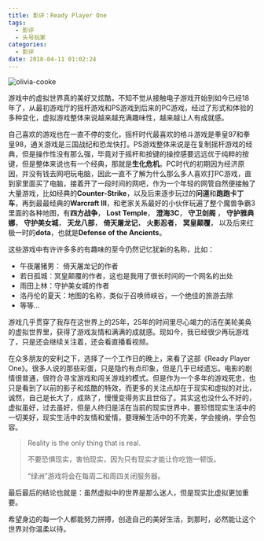```yaml
---
title: 影评：Ready Player One
tags:
  - 影评
  - 头号玩家
categories:
  - 影评
date: 2018-04-11 01:02:24
---
```


![olivia-cooke](https://flowsnow.oss-cn-shanghai.aliyuncs.com/history/ready_player_one/olivia-cooke.jpg)

<!--more-->

游戏中的虚拟世界真的美好又炫酷，不知不觉从接触电子游戏开始到如今已经18年了，从最初游戏厅的摇杆游戏和PS游戏到后来的PC游戏，经过了形式和体验的多种变化，虚拟游戏整体来说越来越充满趣味性，越来越让人有成就感。

自己喜欢的游戏也在一直不停的变化，摇杆时代最喜欢的格斗游戏是拳皇97和拳皇98，通关游戏是三国战纪和恐龙快打。PS游戏整体来说是在复制摇杆游戏的经典，但是操作性没有那么强，毕竟对于摇杆和按键的操控感要远远优于纯粹的按键，但是整体来说也有一个经典，那就是**生化危机**。PC时代的初期因为经济原因，并没有钱去网吧玩电脑，因此一直不了解为什么那么多人喜欢打PC游戏，直到家里面买了电脑，接着开了一段时间的网吧，作为一个年轻的网管自然便接触了大量游戏，比如经典的**Counter-Strike**，以及后来逐步玩过的**问道**和**跑跑卡丁车**，再到最最经典的**Warcraft III**，和老家关系最好的小伙伴玩遍了整个魔兽争霸3里面的各种地图，有**四方战争**， **Lost Temple**， **澄海3C**， **守卫剑阁** ， **守护雅典娜**， **守护美女城**， **天龙八部**， **倚天屠龙记**， **火影忍者**， **冥皇颠覆**， 以及后来红极一时的**dota**，也就是**Defense of the Ancients**。 

这些游戏中有许许多多的有趣味的至今仍然记忆犹新的名称，比如：

- 午夜屠猪男： 倚天屠龙记的作者
- 若日孤城：冥皇颠覆的作者，这也是我用了很长时间的一个网名的出处
- 雨田上林：守护美女城的作者
- 洛丹伦的夏天：地图的名称，类似于召唤师峡谷，一个绝佳的旅游去除
- 等等...

游戏几乎贯穿了我存在这世界上的25年，25年的时间里尽心竭力的活在美轮美奂的虚拟世界里，获得了游戏友情和满满的成就感。现如今，我已经很少再玩游戏了，只是还会继续关注着，还会看直播看视频。

在众多朋友的安利之下，选择了一个工作日的晚上，来看了这部《Ready Player One》。很多人说的那些彩蛋，只是隐约有点印象，但是几乎已经遗忘。电影的剧情很普通，很符合寻宝游戏和闯关游戏的模式。但是作为一个多年的游戏死忠，也只是看到了以前的影子和炫酷的特效，而更多的关注点却在于现实和虚拟的对比，诚然，自己是长大了，成熟了，慢慢变得务实且世俗了。其实这也没什么不好的，虚拟虽好，过去虽好，但是人终归是活在当前的现实世界中，要珍惜现实生活中的一切美好，现实生活中的友情和爱情，要理解生活中的不完美，学会接纳，学会包容。

> Reality is the only thing that is real.
>
> 不要恐惧现实，害怕现实，因为只有现实才能让你吃饱一顿饭。
>
> “绿洲”游戏将会在每周二和周四关闭服务器。

最后最后的结论也就是：虽然虚拟中的世界是那么迷人，但是现实比虚拟更加重要。

希望身边的每一个人都能努力拼搏，创造自己的美好生活，到那时，必然能让这个世界对你温柔以待。

